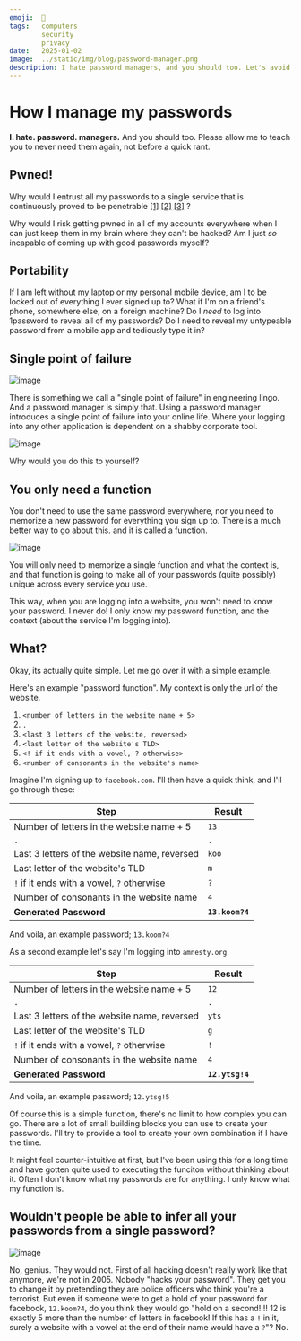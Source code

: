 ```yaml
---
emoji:  🔐
tags:   computers
        security
        privacy
date:   2025-01-02
image:  ../static/img/blog/password-manager.png
description: I hate password managers, and you should too. Let's avoid using them and still not forget our passwords with password functions.
---
```


# How I manage my passwords

**I. hate. password. managers.** And you should too. Please allow me to teach you to never need them again, not before a quick rant.

## Pwned!

Why would I entrust all my passwords to a single service that is continuously proved to be penetrable [[1]](https://support.lastpass.com/s/document-item?language=en_US&bundleId=lastpass&topicId=LastPass%2Fincident-data.html&_LANG=enus) [[2]](https://blog.1password.com/files/okta-incident/okta-incident-report.pdf) [[3]](https://www.verdict.co.uk/unsecured-databases-nordpass/) ?

Why would I risk getting pwned in all of my accounts everywhere when I can just keep them in my brain where they can't be hacked? Am I just _so_ incapable of coming up with good passwords myself?

## Portability

If I am left without my laptop or my personal mobile device, am I to be locked out of everything I ever signed up to? What if I'm on a friend's phone, somewhere else, on a foreign machine? Do I _need_ to log into 1password to reveal all of my passwords? Do I need to reveal my untypeable password from a mobile app and tediously type it in?

## Single point of failure

![image](https://github.com/user-attachments/assets/d0cc9b55-a485-4dee-9d14-944555fe1802)

There is something we call a "single point of failure" in engineering lingo. And a password manager is simply that. Using a password manager introduces a single point of failure into your online life. Where your logging into any other application is dependent on a shabby corporate tool.

![image](https://github.com/user-attachments/assets/bbbeab43-4078-41e3-b235-aed9b737557c)

Why would you do this to yourself?

## You only need a function

You don't need to use the same password everywhere, nor you need to memorize a new password for everything you sign up to. There is a much better way to go about this. and it is called a function.

![image](https://github.com/user-attachments/assets/8665eeec-bb41-468b-b4ed-1fd432426db2)

You will only need to memorize a single function and what the context is, and that function is going to make all of your passwords (quite possibly) unique across every service you use.

This way, when you are logging into a website, you won't need to know your password. I never do! I only know my password function, and the context (about the service I'm logging into).

## What?

Okay, its actually quite simple. Let me go over it with a simple example.

Here's an example "password function". My context is only the url of the website.


1. `<number of letters in the website name + 5>`
2. `.`
3. `<last 3 letters of the website, reversed>`
4. `<last letter of the website's TLD>`
5. `<! if it ends with a vowel, ? otherwise>`
6. `<number of consonants in the website's name>`


Imagine I'm signing up to `facebook.com`. I'll then have a quick think, and I'll go through these:

| Step                                  | Result  |
|---------------------------------------|---------|
| Number of letters in the website name + 5 | `13`    |
| `.`                                   | `.`     |
| Last 3 letters of the website name, reversed | `koo`   |
| Last letter of the website's TLD      | `m`     |
| `!` if it ends with a vowel, `?` otherwise | `?`     |
| Number of consonants in the website name | `4`     |
| **Generated Password**                | **`13.koom?4`** |

And voila, an example password; `13.koom?4`

As a second example let's say I'm logging into `amnesty.org`.

| Step                                  | Result  |
|---------------------------------------|---------|
| Number of letters in the website name + 5 | `12`    |
| `.`                                   | `.`     |
| Last 3 letters of the website name, reversed | `yts`   |
| Last letter of the website's TLD      | `g`     |
| `!` if it ends with a vowel, `?` otherwise | `!`     |
| Number of consonants in the website name | `4`     |
| **Generated Password**                | **`12.ytsg!4`** |

And voila, an example password; `12.ytsg!5`

Of course this is a simple function, there's no limit to how complex you can go. There are a lot of small building blocks you can use to create your passwords. I'll try to provide a tool to create your own combination if I have the time.

It might feel counter-intuitive at first, but I've been using this for a long time and have gotten quite used to executing the funciton without thinking about it. Often I don't know what my passwords are for anything. I only know what my function is.

## Wouldn't people be able to infer all your passwords from a single password?

![image](https://github.com/user-attachments/assets/2c64d3bd-afa8-4ccf-913d-6b3411c99af6)

No, genius. They would not. First of all hacking doesn't really work like that anymore, we're not in 2005. Nobody "hacks your password". They get you to change it by pretending they are police officers who think you're a terrorist. But even if someone were to get a hold of your password for facebook, `12.koom?4`, do you think they would go "hold on a second!!!! 12 is exactly 5 more than the number of letters in facebook! If this has a `!` in it, surely a website with a vowel at the end of their name would have a `?`"? No.





